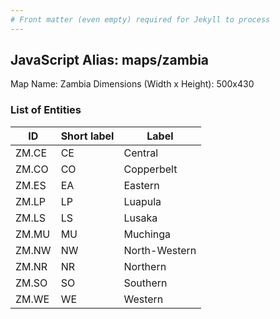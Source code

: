 ```yaml
---
# Front matter (even empty) required for Jekyll to process
---
```


## JavaScript Alias: maps/zambia

Map Name: Zambia
Dimensions (Width x Height): 500x430





### List of Entities

ID | Short label | Label
---|---|---|
ZM.CE|CE|Central
ZM.CO|CO|Copperbelt
ZM.ES|EA|Eastern
ZM.LP|LP|Luapula
ZM.LS|LS|Lusaka
ZM.MU|MU|Muchinga
ZM.NW|NW|North-Western
ZM.NR|NR|Northern
ZM.SO|SO|Southern
ZM.WE|WE|Western